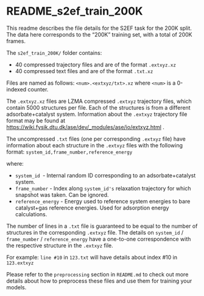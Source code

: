 # README_s2ef_train_200K


This readme describes the file details for the S2EF task for the 200K split. The data here corresponds to the “200K” training set, with a total of 200K frames.
 
The `s2ef_train_200K/` folder contains:

* 40 compressed trajectory files and are of the format `.extxyz.xz`
* 40 compressed text files and are of the format `.txt.xz`

Files are named as follows:  `<num>.<extxyz/txt>.xz` where `<num>` is a 0-indexed counter.

The `.extxyz.xz` files are LZMA compressed `.extxyz` trajectory files, which contain 5000 structures per file. Each of the structures is from a different adsorbate+catalyst system. Information about the `.extxyz` trajectory file format may be found at https://wiki.fysik.dtu.dk/ase/dev/_modules/ase/io/extxyz.html .

The uncompressed `.txt` files (one per corresponding `.extxyz` file) have information about each structure in the `.extxyz` files with the following format:
`system_id,frame_number,reference_energy`

where:

* `system_id `- Internal random ID corresponding to an adsorbate+catalyst system.
* `frame_number` - Index along `system_id's` relaxation trajectory for which snapshot was taken. Can be ignored.
* `reference_energy` - Energy used to reference system energies to bare catalyst+gas reference energies. Used for adsorption energy calculations.


The number of lines in a `.txt` file is guaranteed to be equal to the number of structures in the corresponding `.extxyz` file. The details on `system_id` / `frame_number` / `reference_energy` have a one-to-one correspondence with the respective structure in the `.extxyz` file.

For example: `line #10` in `123.txt` will have details about index #10 in `123.extxyz`


Please refer to the `preprocessing` section in `README.md` to check out more details about how to preprocess these files and use them for training your models.



